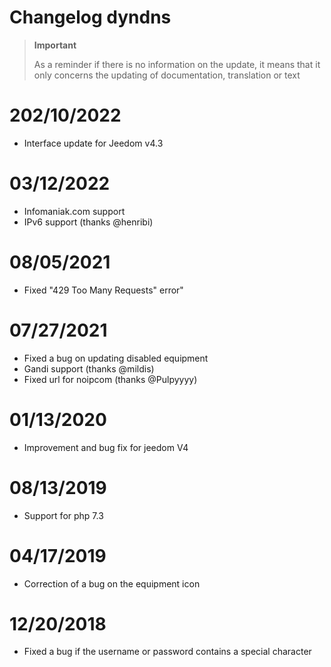 # Changelog dyndns

>**Important**
>
>As a reminder if there is no information on the update, it means that it only concerns the updating of documentation, translation or text

# 202/10/2022

- Interface update for Jeedom v4.3

# 03/12/2022

- Infomaniak.com support
- IPv6 support (thanks @henribi)

# 08/05/2021

- Fixed "429 Too Many Requests" error"

# 07/27/2021

- Fixed a bug on updating disabled equipment
- Gandi support (thanks @mildis)
- Fixed url for noipcom (thanks @Pulpyyyy)

# 01/13/2020

- Improvement and bug fix for jeedom V4

# 08/13/2019

- Support for php 7.3

# 04/17/2019

- Correction of a bug on the equipment icon

# 12/20/2018

- Fixed a bug if the username or password contains a special character
